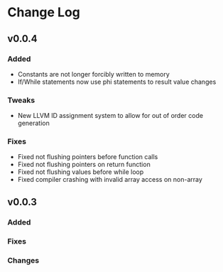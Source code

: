 # Change Log

## v0.0.4

### Added

+ Constants are not longer forcibly written to memory
+ If/While statements now use phi statements to result value changes

### Tweaks

+ New LLVM ID assignment system to allow for out of order code generation

### Fixes

+ Fixed not flushing pointers before function calls
+ Fixed not flushing pointers on return function
+ Fixed not flushing values before while loop
+ Fixed compiler crashing with invalid array access on non-array

## v0.0.3

### Added
### Fixes
### Changes